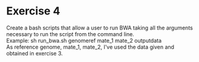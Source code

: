 # Exercise 4
Create a bash scripts that allow a user to run BWA taking all the arguments necessary to run the script from the command line. \
Example: sh run_bwa.sh genomeref mate_1 mate_2 outputdata \
As reference genome, mate_1, mate_2, I've used the data given and obtained in exercise 3.
